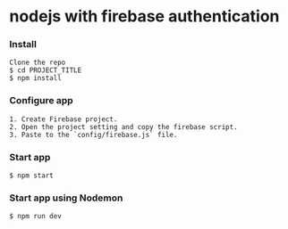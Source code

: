 # nodejs with firebase authentication

### Install

    Clone the repo
    $ cd PROJECT_TITLE
    $ npm install

### Configure app

    1. Create Firebase project.
    2. Open the project setting and copy the firebase script.
    3. Paste to the `config/firebase.js` file.

### Start app

    $ npm start

### Start app using Nodemon

    $ npm run dev
